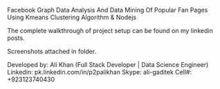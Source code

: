 Facebook Graph Data Analysis And Data Mining Of Popular Fan Pages Using Kmeans Clustering Algorithm & Nodejs

The complete walkthrough of project setup can be found on my linkedin posts.

Screenshots attached in folder.	

Developed by: Ali Khan (Full Stack Developer | Data Science Engineer)
Linkedin: pk.linkedin.com/in/p2palikhan
Skype: ali-gaditek
Cell#: +923123740430	